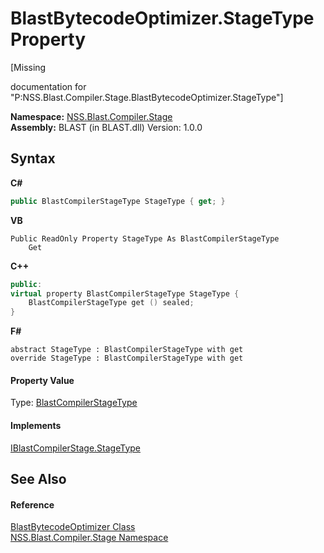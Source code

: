 # BlastBytecodeOptimizer.StageType Property 
 

\[Missing <summary> documentation for "P:NSS.Blast.Compiler.Stage.BlastBytecodeOptimizer.StageType"\]

**Namespace:**&nbsp;<a href="f44e629d-16ad-ce78-c6d1-bb239589698b">NSS.Blast.Compiler.Stage</a><br />**Assembly:**&nbsp;BLAST (in BLAST.dll) Version: 1.0.0

## Syntax

**C#**<br />
``` C#
public BlastCompilerStageType StageType { get; }
```

**VB**<br />
``` VB
Public ReadOnly Property StageType As BlastCompilerStageType
	Get
```

**C++**<br />
``` C++
public:
virtual property BlastCompilerStageType StageType {
	BlastCompilerStageType get () sealed;
}
```

**F#**<br />
``` F#
abstract StageType : BlastCompilerStageType with get
override StageType : BlastCompilerStageType with get
```


#### Property Value
Type: <a href="8569acda-f166-9d3f-d233-4b299d5ef06b">BlastCompilerStageType</a>

#### Implements
<a href="a882727d-c6e5-ed0f-af46-b7915e62d60e">IBlastCompilerStage.StageType</a><br />

## See Also


#### Reference
<a href="3c88c385-f617-4ff2-ff74-813cacf02b66">BlastBytecodeOptimizer Class</a><br /><a href="f44e629d-16ad-ce78-c6d1-bb239589698b">NSS.Blast.Compiler.Stage Namespace</a><br />